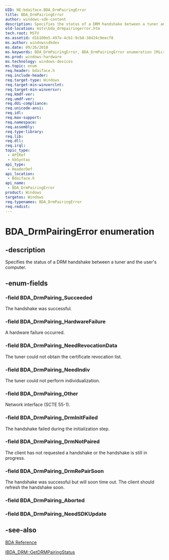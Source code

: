 ```yaml
---
UID: NE:bdaiface.BDA_DrmPairingError
title: BDA_DrmPairingError
author: windows-sdk-content
description: Specifies the status of a DRM handshake between a tuner and the user's computer.
old-location: mstv\bda_drmpairingerror.htm
tech.root: MSTV
ms.assetid: d1b100e5-497e-4cb1-9cb8-38424c9eecf8
ms.author: windowssdkdev
ms.date: 09/26/2018
ms.keywords: BDA_DrmPairingError, BDA_DrmPairingError enumeration [Microsoft TV Technologies], BDA_DrmPairing_DrmInitFailed, BDA_DrmPairing_DrmNotPaired, BDA_DrmPairing_DrmRePairSoon, BDA_DrmPairing_HardwareFailure, BDA_DrmPairing_NeedIndiv, BDA_DrmPairing_NeedRevocationData, BDA_DrmPairing_Other, BDA_DrmPairing_Succeeded, bdaiface/BDA_DrmPairingError, bdaiface/BDA_DrmPairing_DrmInitFailed, bdaiface/BDA_DrmPairing_DrmNotPaired, bdaiface/BDA_DrmPairing_DrmRePairSoon, bdaiface/BDA_DrmPairing_HardwareFailure, bdaiface/BDA_DrmPairing_NeedIndiv, bdaiface/BDA_DrmPairing_NeedRevocationData, bdaiface/BDA_DrmPairing_Other, bdaiface/BDA_DrmPairing_Succeeded, mstv.bda_drmpairingerror
ms.prod: windows-hardware
ms.technology: windows-devices
ms.topic: enum
req.header: bdaiface.h
req.include-header: 
req.target-type: Windows
req.target-min-winverclnt: 
req.target-min-winversvr: 
req.kmdf-ver: 
req.umdf-ver: 
req.ddi-compliance: 
req.unicode-ansi: 
req.idl: 
req.max-support: 
req.namespace: 
req.assembly: 
req.type-library: 
req.lib: 
req.dll: 
req.irql: 
topic_type:
 - APIRef
 - kbSyntax
api_type:
 - HeaderDef
api_location:
 - Bdaiface.h
api_name:
 - BDA_DrmPairingError
product: Windows
targetos: Windows
req.typenames: BDA_DrmPairingError
req.redist: 
---
```


# BDA_DrmPairingError enumeration


## -description



Specifies the status of a DRM handshake between a tuner and the user's computer.




## -enum-fields




### -field BDA_DrmPairing_Succeeded

The handshake was successful.




### -field BDA_DrmPairing_HardwareFailure

A hardware failure occurred.


### -field BDA_DrmPairing_NeedRevocationData

The tuner could not obtain the certificate revocation list.




### -field BDA_DrmPairing_NeedIndiv

The tuner could not perform individualization.




### -field BDA_DrmPairing_Other

Network interface (SCTE 55-1).




### -field BDA_DrmPairing_DrmInitFailed

The handshake failed during the initialization step.


### -field BDA_DrmPairing_DrmNotPaired

The client has not requested a handshake or the handshake is still in progress.




### -field BDA_DrmPairing_DrmRePairSoon

The handshake was successful but will soon time out. The client should refresh the handshake soon.




### -field BDA_DrmPairing_Aborted


### -field BDA_DrmPairing_NeedSDKUpdate




## -see-also




<a href="https://msdn.microsoft.com/en-us/library/Dd693015(v=VS.85).aspx">BDA Reference</a>



<a href="https://msdn.microsoft.com/en-us/library/Dd693319(v=VS.85).aspx">IBDA_DRM::GetDRMPairingStatus</a>
 

 

